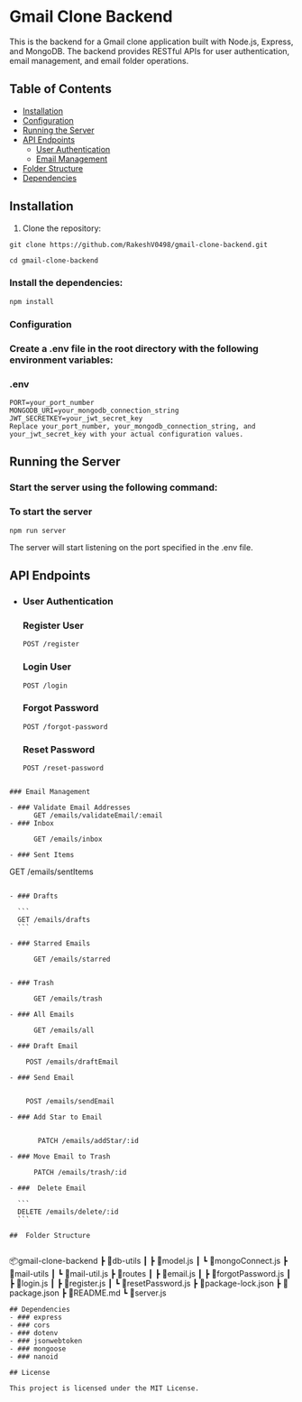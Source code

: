 # Gmail Clone Backend

This is the backend for a Gmail clone application built with Node.js, Express, and MongoDB. The backend provides RESTful APIs for user authentication, email management, and email folder operations.

## Table of Contents

- [Installation](#installation)
- [Configuration](#configuration)
- [Running the Server](#running-the-server)
- [API Endpoints](#api-endpoints)
  - [User Authentication](#user-authentication)
  - [Email Management](#email-management)
- [Folder Structure](#folder-structure)
- [Dependencies](#dependencies)

## Installation

1. Clone the repository:

```
git clone https://github.com/RakeshV0498/gmail-clone-backend.git
```

```
cd gmail-clone-backend
```

### Install the dependencies:

```
npm install
```

### Configuration

### Create a .env file in the root directory with the following environment variables:

### .env

```
PORT=your_port_number
MONGODB_URI=your_mongodb_connection_string
JWT_SECRETKEY=your_jwt_secret_key
Replace your_port_number, your_mongodb_connection_string, and your_jwt_secret_key with your actual configuration values.
```

## Running the Server

### Start the server using the following command:

### To start the server

```
npm run server
```

The server will start listening on the port specified in the .env file.

## API Endpoints

- ### User Authentication

  ### Register User

      POST /register

  ### Login User

  ```
  POST /login
  ```

  ### Forgot Password

  ```
  POST /forgot-password
  ```

  ### Reset Password

  ```
  POST /reset-password
  ```

```

### Email Management

- ### Validate Email Addresses
      GET /emails/validateEmail/:email
- ### Inbox

      GET /emails/inbox

- ### Sent Items

```

GET /emails/sentItems

````

- ### Drafts

  ```
  GET /emails/drafts
  ```

- ### Starred Emails

      GET /emails/starred


- ### Trash

      GET /emails/trash

- ### All Emails

      GET /emails/all

- ### Draft Email

    POST /emails/draftEmail

- ### Send Email


    POST /emails/sendEmail

- ### Add Star to Email


       PATCH /emails/addStar/:id

- ### Move Email to Trash

      PATCH /emails/trash/:id

- ###  Delete Email

  ```
  DELETE /emails/delete/:id
  ```

##  Folder Structure


````

📦gmail-clone-backend
┣ 📂db-utils
┃ ┣ 📜model.js
┃ ┗ 📜mongoConnect.js
┣ 📂mail-utils
┃ ┗ 📜mail-util.js
┣ 📂routes
┃ ┣ 📜email.js
┃ ┣ 📜forgotPassword.js
┃ ┣ 📜login.js
┃ ┣ 📜register.js
┃ ┗ 📜resetPassword.js
┣ 📜package-lock.json
┣ 📜package.json
┣ 📜README.md
┗ 📜server.js

```
## Dependencies
- ### express
- ### cors
- ### dotenv
- ### jsonwebtoken
- ### mongoose
- ### nanoid

## License

This project is licensed under the MIT License.


```
